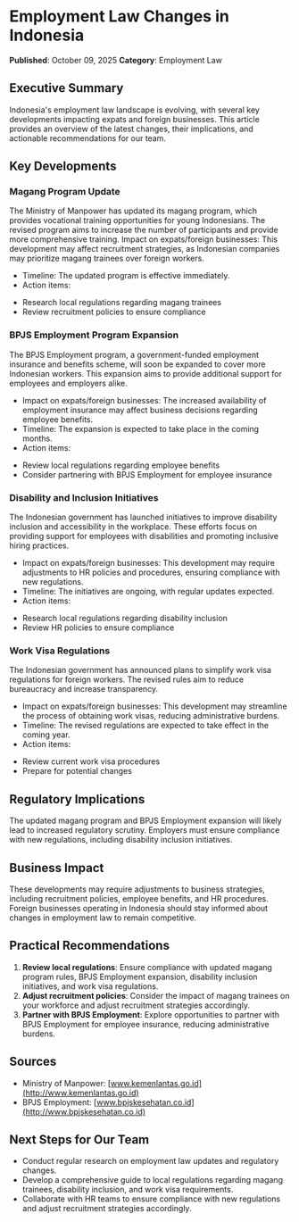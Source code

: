 # Employment Law Changes in Indonesia

**Published**: October 09, 2025
**Category**: Employment Law

## Executive Summary

Indonesia's employment law landscape is evolving, with several key developments impacting expats and foreign businesses. This article provides an overview of the latest changes, their implications, and actionable recommendations for our team.

## Key Developments

### Magang Program Update

The Ministry of Manpower has updated its magang program, which provides vocational training opportunities for young Indonesians. The revised program aims to increase the number of participants and provide more comprehensive training. Impact on expats/foreign businesses: This development may affect recruitment strategies, as Indonesian companies may prioritize magang trainees over foreign workers.

* Timeline: The updated program is effective immediately.
* Action items:
 + Research local regulations regarding magang trainees
 + Review recruitment policies to ensure compliance

### BPJS Employment Program Expansion

The BPJS Employment program, a government-funded employment insurance and benefits scheme, will soon be expanded to cover more Indonesian workers. This expansion aims to provide additional support for employees and employers alike.

* Impact on expats/foreign businesses: The increased availability of employment insurance may affect business decisions regarding employee benefits.
* Timeline: The expansion is expected to take place in the coming months.
* Action items:
 + Review local regulations regarding employee benefits
 + Consider partnering with BPJS Employment for employee insurance

### Disability and Inclusion Initiatives

The Indonesian government has launched initiatives to improve disability inclusion and accessibility in the workplace. These efforts focus on providing support for employees with disabilities and promoting inclusive hiring practices.

* Impact on expats/foreign businesses: This development may require adjustments to HR policies and procedures, ensuring compliance with new regulations.
* Timeline: The initiatives are ongoing, with regular updates expected.
* Action items:
 + Research local regulations regarding disability inclusion
 + Review HR policies to ensure compliance

### Work Visa Regulations

The Indonesian government has announced plans to simplify work visa regulations for foreign workers. The revised rules aim to reduce bureaucracy and increase transparency.

* Impact on expats/foreign businesses: This development may streamline the process of obtaining work visas, reducing administrative burdens.
* Timeline: The revised regulations are expected to take effect in the coming year.
* Action items:
 + Review current work visa procedures
 + Prepare for potential changes

## Regulatory Implications

The updated magang program and BPJS Employment expansion will likely lead to increased regulatory scrutiny. Employers must ensure compliance with new regulations, including disability inclusion initiatives.

## Business Impact

These developments may require adjustments to business strategies, including recruitment policies, employee benefits, and HR procedures. Foreign businesses operating in Indonesia should stay informed about changes in employment law to remain competitive.

## Practical Recommendations

1. **Review local regulations**: Ensure compliance with updated magang program rules, BPJS Employment expansion, disability inclusion initiatives, and work visa regulations.
2. **Adjust recruitment policies**: Consider the impact of magang trainees on your workforce and adjust recruitment strategies accordingly.
3. **Partner with BPJS Employment**: Explore opportunities to partner with BPJS Employment for employee insurance, reducing administrative burdens.

## Sources

* Ministry of Manpower: [www.kemenlantas.go.id](http://www.kemenlantas.go.id)
* BPJS Employment: [www.bpjskesehatan.co.id](http://www.bpjskesehatan.co.id)

## Next Steps for Our Team

* Conduct regular research on employment law updates and regulatory changes.
* Develop a comprehensive guide to local regulations regarding magang trainees, disability inclusion, and work visa requirements.
* Collaborate with HR teams to ensure compliance with new regulations and adjust recruitment strategies accordingly.
